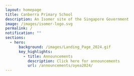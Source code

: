 ```yaml
---
layout: homepage
title: Canberra Primary School
description: An Isomer site of the Singapore Government
image: /images/isomer-logo.svg
permalink: /
notification: ""
sections:
  - hero:
      background: /images/Landing_Page_2024.gif
      key_highlights:
        - title: Announcements
          description: Click here for announcements
          url: /announcements/oyea2024/
---
```


